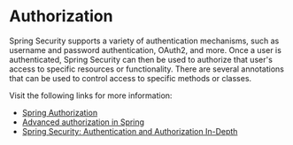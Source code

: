# Authorization

Spring Security supports a variety of authentication mechanisms, such as username and password authentication, OAuth2, and more. Once a user is authenticated, Spring Security can then be used to authorize that user's access to specific resources or functionality. There are several annotations that can be used to control access to specific methods or classes.

Visit the following links for more information:

- [Spring Authorization](https://docs.spring.io/spring-security/reference/servlet/authorization/index.html)
- [Advanced authorization in Spring](https://docs.spring.io/spring-security/site/docs/5.2.11.RELEASE/reference/html/authorization.html)
- [Spring Security: Authentication and Authorization In-Depth](https://www.marcobehler.com/guides/spring-security)
